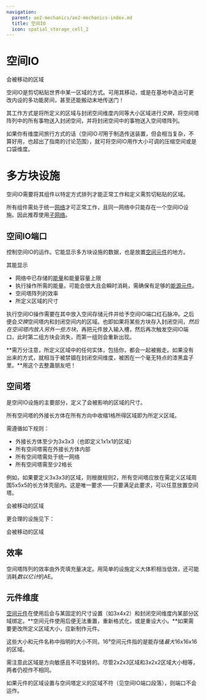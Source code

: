 ```yaml
---
navigation:
  parent: ae2-mechanics/ae2-mechanics-index.md
  title: 空间IO
  icon: spatial_storage_cell_2
---
```


# 空间IO

<GameScene zoom="6" interactive={true}>
  <ImportStructure src="../assets/assemblies/spatial_storage_1x1x1.snbt" />

  <BoxAnnotation color="#33dd33" min="1 1 1" max="2 2 2">
        会被移动的区域
  </BoxAnnotation>

  <IsometricCamera yaw="195" pitch="30" />

</GameScene>

空间IO是剪切粘贴世界中某一区域的方式。可用其移动<ItemLink id="flawless_budding_quartz" />，或是在基地中造出可更改内设的多功能房间，甚至还能搬动末地传送门！

其工作方式是将所定义的区域与封闭空间维度内同等大小区域进行*交换*，将空间塔阵列中的所有事物送入封闭空间，并将封闭空间中的事物送入空间塔阵列。

如果你有维度间旅行方式的话（空间IO*可*用于制造传送装置，但会相当复杂，不算好用，也超出了指南的讨论范围），就可将空间IO用作大小可调的压缩空间或是口袋维度。

# 多方块设施

空间IO需要将其组件以特定方式排列才能正常工作和定义需剪切粘贴的区域。

所有组件需处于统一[网络](me-network-connections.md)才可正常工作，且同一网络中只能存在一个空间IO设施。因此推荐使用[子网络](subnetworks.md)。

## 空间IO端口

<BlockImage id="spatial_io_port" p:powered="true" scale="4" />

<ItemLink id="spatial_io_port" />控制空间IO的运作。它能显示多方块设施的数据，也是放置[空间元件](../items-blocks-machines/spatial_cells.md)的地方。

其能显示
- 网络中已存储的[能量](energy.md)和能量容量上限
- 执行操作所需的能量。可能会很大且会瞬时消耗，需确保有足够的[能源元件](../items-blocks-machines/energy_cells.md)。
- 空间塔阵列的效率
- 所定义区域的尺寸

执行空间IO操作需要在其中放入空间存储元件并给予空间IO端口红石脉冲。之后便会*交换*空间塔内和封闭空间内的区域。也即如果将某些方块存入封闭空间，*然后在空间塔内放入另外一些方块*，再把元件放入输入槽，然后再次触发空间IO端口，此时第二组方块会消失，而第一组则会重新出现。

**需万分注意，所定义区域中的任何实体，包括你，都会一起被搬走。如果没有出来的方式，就相当于被禁锢在封闭空间维度，被困在一个毫无特点的漆黑盒子里。**用这个去整蛊朋友吧！

## 空间塔

<BlockImage id="spatial_pylon" p:powered_on="true" scale="4" />

<ItemLink id="spatial_pylon" />是空间IO设施的主要部分，定义了会被影响的区域的尺寸。

所有空间塔的外接长方体在所有方向中收缩1格所得区域即为所定义区域。

需遵循如下规则：
- 外接长方体至少为3x3x3（也即定义1x1x1的区域）
- 所有空间塔需在外接长方体内部
- 所有空间塔需处于统一网络
- 所有空间塔需至少2格长

例如，如果要定义3x3x3的区域，则根据规则2，所有空间塔应放在需定义区域周围5x5x5的长方体壳层内。这是唯一要求——只要满足此要求，可以任意放置空间塔。

<GameScene zoom="4" interactive={true}>
<ImportStructure src="../assets/assemblies/spatial_storage_3x3x3_pylon_demonstration.snbt" />

<BoxAnnotation color="#33dd33" min="1 1 1" max="4 4 4">
        会被移动的区域
  </BoxAnnotation>

<BoxAnnotation color="#3333ff" min="5 5 0" max="0 0 5">
  </BoxAnnotation>

<IsometricCamera yaw="195" pitch="30" />
</GameScene>

更合理的设施见下：

<GameScene zoom="4" interactive={true}>
<ImportStructure src="../assets/assemblies/better_spatial_storage_3x3x3.snbt" />

<BoxAnnotation color="#33dd33" min="1 1 1" max="4 4 4">
        会被移动的区域
  </BoxAnnotation>

<BoxAnnotation color="#3333ff" min="5 5 0" max="0 0 5">
  </BoxAnnotation>

<IsometricCamera yaw="195" pitch="30" />
</GameScene>

## 效率

空间塔阵列的效率由外壳填充量决定。用简单的设施定义大体积相当低效，还可能消耗*数以亿计*的AE。

## 元件维度

[空间元件](../items-blocks-machines/spatial_cells.md)在使用后会与某固定的尺寸设置（如3x4x2）和封闭空间维度内某部分区域绑定。**空间元件使用后便无法重置，重新格式化，或是重设大小。**如果需要更改所定义区域大小，应新制作元件。

这些大小和元件名称中指明的大小不同，16³空间元件指的是能存储*最大*16x16x16的区域。

需注意此区域是方向敏感且不可旋转的。尽管2x2x3区域和3x2x2区域大小相等，两者仍视作不相同。

如果元件的区域设置与空间塔定义的区域不符（见空间IO端口段落），则端口不会运作。